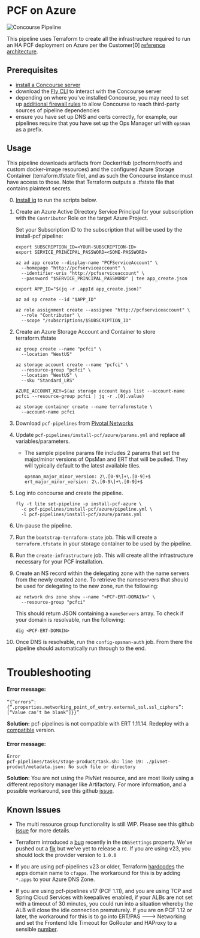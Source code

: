 # PCF on Azure

![Concourse Pipeline](embed.png)

This pipeline uses Terraform to create all the infrastructure required to run an
HA PCF deployment on Azure per the Customer[0] [reference
architecture](http://docs.pivotal.io/pivotalcf/1-10/refarch/azure/azure_ref_arch.html).

## Prerequisites

- [install a Concourse server](https://concourse-ci.org/installing.html)
- download the [Fly CLI](https://concourse-ci.org/fly-cli.html) to interact with the Concourse server
- depending on where you've installed Concourse, you may need to set up
[additional firewall rules](FIREWALL.md "Firewall") to allow Concourse to reach
third-party sources of pipeline dependencies
- ensure you have set up DNS and certs correctly, for example, our pipelines require that you have set up the Ops Manager url with `opsman` as a prefix.

## Usage

This pipeline downloads artifacts from DockerHub (pcfnorm/rootfs and custom
docker-image resources) and the configured Azure Storage Container
(terraform.tfstate file), and as such the Concourse instance must have access
to those. Note that Terraform outputs a .tfstate file that contains plaintext
secrets.

0. [Install jq](https://stedolan.github.io/jq/download/) to run the scripts below.

1. Create an Azure Active Directory Service Principal for your subscription with
the `Contributor` Role on the target Azure Project.

   Set your Subscription ID to the subscription that will be used by the install-pcf pipeline:

   ```
   export SUBSCRIPTION_ID=<YOUR-SUBSCRIPTION-ID>
   export SERVICE_PRINCIPAL_PASSWORD=<SOME-PASSWORD>
   ```

   ```
   az ad app create --display-name "PCFServiceAccount" \
     --homepage "http://pcfserviceaccount" \
     --identifier-uris "http://pcfserviceaccount" \
     --password "$SERVICE_PRINCIPAL_PASSWORD" | tee app_create.json

   export APP_ID="$(jq -r .appId app_create.json)"

   az ad sp create --id "$APP_ID"

   az role assignment create --assignee "http://pcfserviceaccount" \
     --role "Contributor" \
     --scope "/subscriptions/$SUBSCRIPTION_ID"
   ```

2. Create an Azure Storage Account and Container to store terraform.tfstate

   ```
   az group create --name "pcfci" \
     --location "WestUS"

   az storage account create --name "pcfci" \
     --resource-group "pcfci" \
     --location "WestUS" \
     --sku "Standard_LRS"

   AZURE_ACCOUNT_KEY=$(az storage account keys list --account-name pcfci --resource-group pcfci | jq -r .[0].value)

   az storage container create --name terraformstate \
     --account-name pcfci
   ```

3. Download `pcf-pipelines` from [Pivotal Networks](https://network.pivotal.io/products/pcf-automation)

4. Update `pcf-pipelines/install-pcf/azure/params.yml` and replace all variables/parameters.

    - The sample pipeline params file includes 2 params that set the major/minor versions of
      OpsMan and ERT that will be pulled.  They will typically default to the latest available tiles.
      ```
      opsman_major_minor_version: 2\.[0-9\]+\.[0-9]+$
      ert_major_minor_version: 2\.[0-9\]+\.[0-9]+$ 
      ```

5. Log into concourse and create the pipeline.

   ```
   fly -t lite set-pipeline -p install-pcf-azure \
     -c pcf-pipelines/install-pcf/azure/pipeline.yml \
     -l pcf-pipelines/install-pcf/azure/params.yml
   ```

6. Un-pause the pipeline.

7. Run the `bootstrap-terraform-state` job. This will create a `terraform.tfstate` in your storage
container to be used by the pipeline.

8. Run the `create-infrastructure` job. This will create all the infrastructure necessary for your
PCF installation.

9. Create an NS record within the delegating zone with the name servers from the newly created zone. To retrieve the nameservers that should be used for delegating to the new zone, run the following:
   ```
   az network dns zone show --name "<PCF-ERT-DOMAIN>" \
     --resource-group "pcfci"
   ```

   This should return JSON containing a `nameServers` array. To check if your domain
is resolvable, run the following:

   ```
   dig <PCF-ERT-DOMAIN>
   ```

10. Once DNS is resolvable, run the `config-opsman-auth` job. From there the pipeline should automatically run through to the end.


# Troubleshooting

#### Error message: ####
   ```
   “{”errors”:{“.properties.networking_point_of_entry.external_ssl.ssl_ciphers”:[“Value can’t be blank”]}}”
   ```
   
   **Solution:** pcf-pipelines is not compatible with ERT 1.11.14. Redeploy with a [compatible](https://github.com/pivotal-cf/pcf-pipelines#install-pcf-pipelines) version. 

#### Error message: ####

    Error
    pcf-pipelines/tasks/stage-product/task.sh: line 19: ./pivnet-product/metadata.json: No such file or directory



  **Solution:** You are not using the PivNet resource, and are most likely using a different repository manager like Artifactory. For more information, and a possible workaround, see this github [issue](https://github.com/pivotal-cf/pcf-pipelines/issues/192). 


## Known Issues

- The multi resource group functionality is still WIP. Please see this github [issue](https://github.com/pivotal-cf/pcf-pipelines/issues/184) for more details. 

- Terraform introduced a [bug](https://github.com/terraform-providers/terraform-provider-azurerm/pull/772) recently in the `DNSSettings` property. We've pushed out a [fix](https://www.pivotaltracker.com/story/show/154810872) but we’ve yet to release a rc. If you are using v23, you should lock the provider version to `1.0.0`

- If you are using pcf-pipelines v23 or older, Terraform [hardcodes](https://github.com/pivotal-cf/pcf-pipelines/blob/v0.23.0/install-pcf/azure/terraform/c0-azure-base/dns.tf#L19) the apps domain name to `cfapps`. The workaround for this is by adding `*.apps` to your Azure DNS Zone.

- If you are using pcf-pipelines v17 (PCF 1.11), and you are using TCP and Spring Cloud Services with keepalives enabled, if your ALBs are not set with a timeout of 30 minutes, you could run into a situation whereby the ALB will close the idle connection prematurely. If you are on PCF 1.12 or later, the workaround for this is to go into ERT/PAS ---> Networking and set the Frontend Idle Timeout for GoRouter and HAProxy to a sensible [number](https://docs.pivotal.io/pivotalcf/2-0/customizing/azure-er-config.html#networking). 


